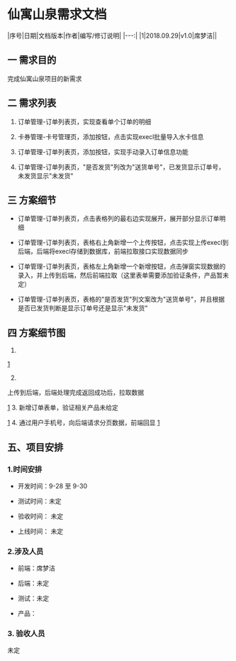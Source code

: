 # 仙寓山泉需求文档

|序号|日期|文档版本|作者|编写/修订说明|
|---:|
|1|2018.09.29|v1.0|席梦洁||


## 一 需求目的



完成仙寓山泉项目的新需求



## 二 需求列表

1. 订单管理-订单列表页，实现查看单个订单的明细

2. 卡券管理-卡号管理页，添加按钮，点击实现execl批量导入水卡信息

3. 订单管理-订单列表页，添加按钮，实现手动录入订单信息功能

4. 订单管理-订单列表页，"是否发货"列改为"送货单号"，已发货显示订单号，未发货显示"未发货"



## 三 方案细节



- 订单管理-订单列表页，点击表格列的最右边实现展开，展开部分显示订单明细

- 订单管理-订单列表页，表格右上角新增一个上传按钮，点击实现上传execl到后端，后端将execl存储到数据库，前端拉取接口实现数据同步

- 订单管理-订单列表页，表格左上角新增一个新增按钮，点击弹窗实现数据的录入，并上传到后端，然后前端拉取（这里表单需要添加验证条件，产品暂未定）

- 订单管理-订单列表页，表格的"是否发货"列文案改为"送货单号"，并且根据是否已发货判断是显示订单号还是显示"未发货"



## 四 方案细节图

1. 
[1](https://github.com/Brynn-x/prd/blob/master/img/1.png)

2.
上传到后端，后端处理完成返回成功后，拉取数据

[1](https://github.com/Brynn-x/prd/blob/master/img/2.png)
3.
新增订单表单，验证相关产品未给定

[1](https://github.com/Brynn-x/prd/blob/master/img/3.png)
4. 
通过用户手机号，向后端请求分页数据，前端回显
[1](https://github.com/Brynn-x/prd/blob/master/img/4.png)

## 五、项目安排

### 1.时间安排

- 开发时间：9-28 至 9-30

- 测试时间：未定

- 验收时间： 未定

- 上线时间： 未定

### 2.涉及人员

- 前端：席梦洁

- 后端：未定

- 测试：未定

- 产品：



### 3. 验收人员

未定




